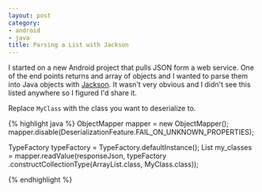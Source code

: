 ```yaml
---
layout: post
category:
- android
- java
title: Parsing a List with Jackson
---
```


I started on a new Android project that pulls JSON form a web service. One of the end points returns and array of objects and I wanted to parse them into Java objects with [Jackson](http://wiki.fasterxml.com/JacksonHome). It wasn't very obvious and I didn't see this listed anywhere so I figured I'd share it.

Replace `MyClass` with the class you want to deserialize to.

{% highlight java %}
ObjectMapper mapper = new ObjectMapper();
mapper.disable(DeserializationFeature.FAIL_ON_UNKNOWN_PROPERTIES);

TypeFactory typeFactory = TypeFactory.defaultInstance();
List<MyClass> my_classes = mapper.readValue(responseJson, typeFactory
    .constructCollectionType(ArrayList.class, MyClass.class));

{% endhighlight %}
